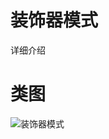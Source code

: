 # 装饰器模式
详细介绍
# 类图
![装饰器模式](https://github.com/elvinzeng/java-design-pattern-samples/raw/master/decorator/diagrams/decorator.png "decorator")
